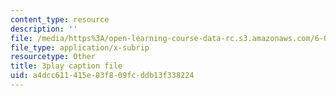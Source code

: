 ```yaml
---
content_type: resource
description: ''
file: /media/https%3A/open-learning-course-data-rc.s3.amazonaws.com/6-003-signals-and-systems-fall-2011/a4dcc611415e83f809fcddb13f338224_Ih4s5IFphCw.srt
file_type: application/x-subrip
resourcetype: Other
title: 3play caption file
uid: a4dcc611-415e-83f8-09fc-ddb13f338224
---
```

